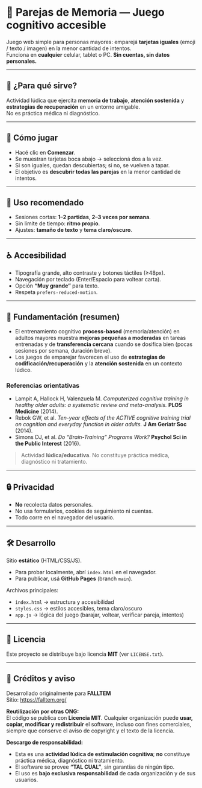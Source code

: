 # 🧩 Parejas de Memoria — Juego cognitivo accesible

Juego web simple para personas mayores: emparejá **tarjetas iguales** (emoji / texto / imagen) en la menor cantidad de intentos.  
Funciona en **cualquier** celular, tablet o PC. **Sin cuentas, sin datos personales.**

---

## 🎯 ¿Para qué sirve?
Actividad lúdica que ejercita **memoria de trabajo**, **atención sostenida** y **estrategias de recuperación** en un entorno amigable.  
No es práctica médica ni diagnóstico.

---

## 🚀 Cómo jugar
- Hacé clic en **Comenzar**.  
- Se muestran tarjetas boca abajo → seleccioná dos a la vez.  
- Si son iguales, quedan descubiertas; si no, se vuelven a tapar.  
- El objetivo es **descubrir todas las parejas** en la menor cantidad de intentos.

---

## 📌 Uso recomendado
- Sesiones cortas: **1–2 partidas**, **2–3 veces por semana**.  
- Sin límite de tiempo: **ritmo propio**.  
- Ajustes: **tamaño de texto** y **tema claro/oscuro**.

---

## ♿ Accesibilidad
- Tipografía grande, alto contraste y botones táctiles (≥48px).  
- Navegación por teclado (Enter/Espacio para voltear carta).  
- Opción **“Muy grande”** para texto.  
- Respeta `prefers-reduced-motion`.

---

## 📖 Fundamentación (resumen)
- El entrenamiento cognitivo **process-based** (memoria/atención) en adultos mayores muestra **mejoras pequeñas a moderadas** en tareas entrenadas y de **transferencia cercana** cuando se dosifica bien (pocas sesiones por semana, duración breve).  
- Los juegos de emparejar favorecen el uso de **estrategias de codificación/recuperación** y la **atención sostenida** en un contexto lúdico.

### Referencias orientativas
- Lampit A, Hallock H, Valenzuela M. *Computerized cognitive training in healthy older adults: a systematic review and meta-analysis.* **PLOS Medicine** (2014).  
- Rebok GW, et al. *Ten-year effects of the ACTIVE cognitive training trial on cognition and everyday function in older adults.* **J Am Geriatr Soc** (2014).  
- Simons DJ, et al. *Do “Brain-Training” Programs Work?* **Psychol Sci in the Public Interest** (2016).  

> Actividad **lúdica/educativa**. No constituye práctica médica, diagnóstico ni tratamiento.

---

## 🔒 Privacidad
- **No** recolecta datos personales.  
- No usa formularios, cookies de seguimiento ni cuentas.  
- Todo corre en el navegador del usuario.

---

## 🛠️ Desarrollo
Sitio **estático** (HTML/CSS/JS).  
- Para probar localmente, abrí `index.html` en el navegador.  
- Para publicar, usá **GitHub Pages** (branch `main`).  

Archivos principales:  
- `index.html` → estructura y accesibilidad  
- `styles.css` → estilos accesibles, tema claro/oscuro  
- `app.js` → lógica del juego (barajar, voltear, verificar pareja, intentos)

---

## 📜 Licencia
Este proyecto se distribuye bajo licencia **MIT** (ver `LICENSE.txt`).

---

## 👥 Créditos y aviso
Desarrollado originalmente para **FALLTEM**  
Sitio: https://falltem.org/

**Reutilización por otras ONG:**  
El código se publica con **Licencia MIT**. Cualquier organización puede **usar, copiar, modificar y redistribuir** el software, incluso con fines comerciales, siempre que conserve el aviso de copyright y el texto de la licencia.

**Descargo de responsabilidad:**  
- Esta es una **actividad lúdica de estimulación cognitiva**; **no** constituye práctica médica, diagnóstico ni tratamiento.  
- El software se provee **“TAL CUAL”**, sin garantías de ningún tipo.  
- El uso es **bajo exclusiva responsabilidad** de cada organización y de sus usuarios.
